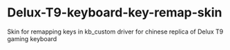 # Delux-T9-keyboard-key-remap-skin
Skin for remapping keys in kb_custom driver for chinese replica of Delux T9 gaming keyboard

